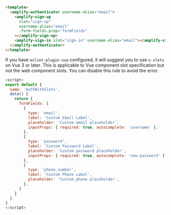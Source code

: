 ```html
<template>
  <amplify-authenticator username-alias="email">
    <amplify-sign-up
      slot="sign-up"
      username-alias="email"
      :form-fields.prop="formFields"
    ></amplify-sign-up>
    <amplify-sign-in slot="sign-in" username-alias="email"></amplify-sign-in>
  </amplify-authenticator>
</template>
```

<amplify-callout warning>
If you have <code>eslint-plugin-vue</code> configured, it will suggest you to use <code>v-slots</code> on Vue 3 or later. This is applicable to Vue component slot specification but not the web component slots. You can disable this rule to avoid the error.
</amplify-callout>

```js
<script>
export default {
  name: 'AuthWithSlots',
  data() {
    return {
      formFields: [
        {
          type: 'email',
          label: 'Custom Email Label',
          placeholder: 'Custom email placeholder',
          inputProps: { required: true, autocomplete: 'username' },
        },
        {
          type: 'password',
          label: 'Custom Password Label',
          placeholder: 'Custom password placeholder',
          inputProps: { required: true, autocomplete: 'new-password' },
        },
        {
          type: 'phone_number',
          label: 'Custom Phone Label',
          placeholder: 'Custom phone placeholder',
        },
      ]
    }
  }
}
</script>
```